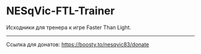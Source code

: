 # NESqVic-FTL-Trainer
Исходники для тренера к игре Faster Than Light.



-----
Ссылка для донатов: https://boosty.to/nesqvic83/donate